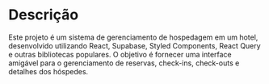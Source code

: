# Descrição

Este projeto é um sistema de gerenciamento de hospedagem em um hotel, desenvolvido utilizando React, Supabase, Styled Components, React Query e outras bibliotecas populares. O objetivo é fornecer uma interface amigável para o gerenciamento de reservas, check-ins, check-outs e detalhes dos hóspedes.
